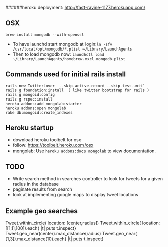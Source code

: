 ######heroku deployment: http://fast-ravine-1177.herokuapp.com/

OSX
---
    brew install mongodb --with-openssl

 -  To have launchd start mongodb at login:`ln -sfv /usr/local/opt/mongodb/*.plist ~/Library/LaunchAgents`
 -  Then to load mongodb now: `launchctl load ~/Library/LaunchAgents/homebrew.mxcl.mongodb.plist`

Commands used for initial rails install 
---------------------------------
    rails new TwitterLover  --skip-active-record --skip-test-unit`
    rails g foundation:install  ( like twitter bootstrap for rails )
    rails g mongoid:config 
    rails g rspec:install
    heroku addons:add mongolab:starter
    heroku addons:open mongolab 
    rake db:mongoid:create_indexes
    

Heroku startup
--------------
 -  download heroku toolbelt for osx
 -  follow:  https://toolbelt.heroku.com/osx
 -  mongolab: Use `heroku addons:docs mongolab` to view documentation.

TODO
----

 -  Write search method in searches controller to look for tweets for a given radius in the database
 -  paginate results from search
 -  look at implementing google maps to display tweet locations

Example geo searches
--------------------
Tweet.within_circle( location: [center,radius]) 
    Tweet.within_circle( location: [[1,1],100]).each{ |t| puts t.inspect}
Tweet.geo_near(center).max_distance(radius)
    Tweet.geo_near( [1,3]).max_distance(10).each{ |t| puts t.inspect}
